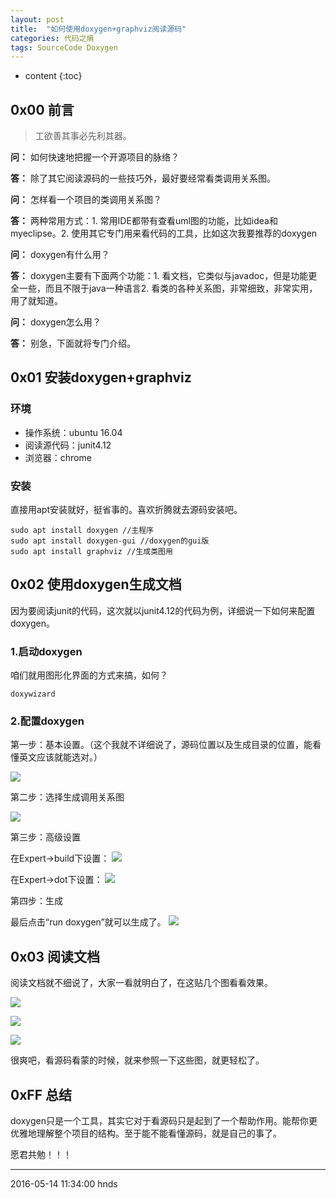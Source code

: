 ```yaml
---
layout: post
title:  "如何使用doxygen+graphviz阅读源码"
categories: 代码之熵
tags: SourceCode Doxygen
---
```


* content
{:toc}

## 0x00 前言

>工欲善其事必先利其器。

**问：** 如何快速地把握一个开源项目的脉络？

**答：** 除了其它阅读源码的一些技巧外，最好要经常看类调用关系图。

**问：** 怎样看一个项目的类调用关系图？

**答：** 两种常用方式：1. 常用IDE都带有查看uml图的功能，比如idea和myeclipse。2. 使用其它专门用来看代码的工具，比如这次我要推荐的doxygen

**问：** doxygen有什么用？

**答：** doxygen主要有下面两个功能：1. 看文档，它类似与javadoc，但是功能更全一些，而且不限于java一种语言2. 看类的各种关系图，非常细致，非常实用，用了就知道。

**问：** doxygen怎么用？

**答：** 别急，下面就将专门介绍。

## 0x01 安装doxygen+graphviz

### 环境

- 操作系统：ubuntu 16.04
- 阅读源代码：junit4.12
- 浏览器：chrome

### 安装

直接用apt安装就好，挺省事的。喜欢折腾就去源码安装吧。

```
sudo apt install doxygen //主程序
sudo apt install doxygen-gui //doxygen的gui版
sudo apt install graphviz //生成类图用
```

## 0x02 使用doxygen生成文档

因为要阅读junit的代码，这次就以junit4.12的代码为例，详细说一下如何来配置doxygen。

### 1.启动doxygen

咱们就用图形化界面的方式来搞，如何？

```
doxywizard
```

### 2.配置doxygen

第一步：基本设置。（这个我就不详细说了，源码位置以及生成目录的位置，能看懂英文应该就能选对。）


![](http://obg1rl2km.bkt.clouddn.com/doxygen-basic-config.png)


第二步：选择生成调用关系图

![](http://obg1rl2km.bkt.clouddn.com/doxygen-generate-graph.png)

第三步：高级设置

在Expert->build下设置：
![](http://obg1rl2km.bkt.clouddn.com/doxygen-expert-config.png)

在Expert->dot下设置：
![](http://obg1rl2km.bkt.clouddn.com/doxygen-export.png)

第四步：生成

最后点击“run doxygen”就可以生成了。
![](http://obg1rl2km.bkt.clouddn.com/doxygen-run.png)

## 0x03 阅读文档

阅读文档就不细说了，大家一看就明白了，在这贴几个图看看效果。

![](http://obg1rl2km.bkt.clouddn.com/doxygen-doc.png)

![](http://obg1rl2km.bkt.clouddn.com/doxygen-more-graph-1.png)

![](http://obg1rl2km.bkt.clouddn.com/doxygen-more-graph-2.png)

很爽吧，看源码看蒙的时候，就来参照一下这些图，就更轻松了。

## 0xFF 总结

doxygen只是一个工具，其实它对于看源码只是起到了一个帮助作用。能帮你更优雅地理解整个项目的结构。至于能不能看懂源码，就是自己的事了。

愿君共勉！！！

***
2016-05-14 11:34:00 hnds
